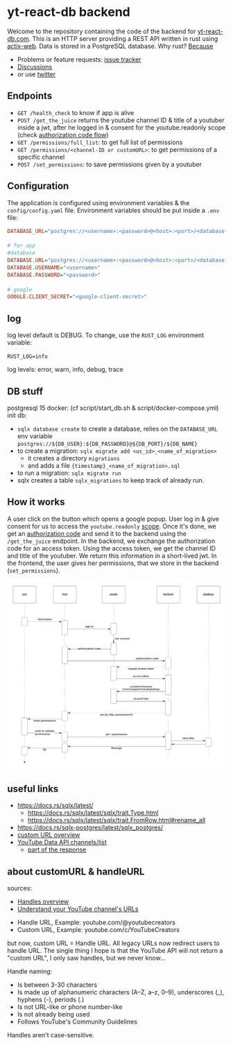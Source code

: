 # yt-react-db backend

Welcome to the repository containing the code of the backend for [yt-react-db.com](https://yt-react-db.com).
This is an HTTP server providing a REST API written in rust using [actix-web](https://actix.rs/). Data is stored in a PostgreSQL database.
Why rust? [Because](https://youtu.be/St8iEpkcDJc?si=Z2RbFyMBoZvq8CFd&t=5)

- Problems or feature requests: [issue tracker](https://github.com/yt-react-db/issue-tracker/issues)
- [Discussions](https://github.com/yt-react-db/issue-tracker/discussions)
- or use [twitter](https://twitter.com/ComputerBread)


## Endpoints

* `GET /health_check` to know if app is alive
* `POST /get_the_juice` returns the youtube channel ID & title of a youtuber inside a
jwt, after he logged in & consent for the youtube.readonly scope (check [authorization code flow](https://developers.google.com/identity/oauth2/web/guides/how-user-authz-works#when_using_the_auth_code_flow))
* `GET /permissions/full_list`: to get full list of permissions
* `GET /permissions/<channel-ID or customURL>`: to get permissions of a specific channel
* `POST /set_permissions`: to save permissions given by a youtuber

## Configuration

The application is configured using environment variables & the `config/config.yaml`
file. Environment variables should be put inside a `.env` file:

```ini
DATABASE_URL="postgres://<username>:<password>@<host>:<port>/<database-name>"

# for app
#database
DATABASE.URL="postgres://<username>:<password>@<host>:<port>/<database-name>"
DATABASE.USERNAME="<username>"
DATABASE.PASSWORD="<password>"

# google
GOOGLE.CLIENT_SECRET="<google-client-secret>"
```

## log

log level default is DEBUG.
To change, use the `RUST_LOG` environment variable:

`RUST_LOG=info`

log levels: error, warn, info, debug, trace

## DB stuff

postgresql 15
docker: (cf script/start_db.sh & script/docker-compose.yml)
init db:

* `sqlx database create` to create a database, relies on the `DATABASE_URL` env
variable `postgres://${DB_USER}:${DB_PASSWORD}@${DB_PORT}/${DB_NAME}`
* to create a migration: `sqlx migrate add <us_id>_<name_of_migration>`
    * it creates a directory `migrations`
    * and adds a file `{timestamp}_<name_of_migration>.sql`
* to run a migration: `sqlx migrate run`
* sqlx creates a table `sqlx_migrations` to keep track of already run.


## How it works

A user click on the button which opens a google popup.
User log in & give consent for us to access the `youtube.readonly` [scope](https://developers.google.com/youtube/v3/guides/auth/installed-apps#identify-access-scopes).
Once it's done, we get an [authorization code](https://developers.google.com/identity/oauth2/web/guides/how-user-authz-works#when_using_the_auth_code_flow)
and send it to the backend using the `/get_the_juice` endpoint.
In the backend, we exchange the authorization code for an access token. Using the
access token, we get the channel ID and title of the youtuber. We return this 
information in a short-lived jwt. In the frontend, the user gives her permissions,
that we store in the backend (`set_permissions`).

![sequence diagram](./doc/seq_diag.png)

## useful links

* <https://docs.rs/sqlx/latest/>
    * <https://docs.rs/sqlx/latest/sqlx/trait.Type.html>
    * <https://docs.rs/sqlx/latest/sqlx/trait.FromRow.html#rename_all>
* <https://docs.rs/sqlx-postgres/latest/sqlx_postgres/>
* [custom URL overview](https://support.google.com/youtube/answer/2657968?hl=en)
* [YouTube Data API channels/list](https://developers.google.com/youtube/v3/docs/channels/list)
    * [part of the response](https://developers.google.com/youtube/v3/docs/channels)

## about customURL & handleURL

sources:
- [Handles overview](https://support.google.com/youtube/answer/11585688)
- [Understand your YouTube channel's URLs](https://support.google.com/youtube/answer/6180214)

* Handle URL, Example: youtube.com/@youtubecreators
* Custom URL, Example: youtube.com/c/YouTubeCreators

but now, custom URL = Handle URL. All legacy URLs now redirect users to handle URL.
The single thing I hope is that the YouTube API will not return a "custom URL",
I only saw handles, but we never know...

Handle naming:

* Is between 3-30 characters
* Is made up of alphanumeric characters (A–Z, a–z, 0–9), underscores (_), hyphens (-), periods (.)
* Is not URL-like or phone number-like
* Is not already being used
* Follows YouTube's Community Guidelines

Handles aren't case-sensitive.

